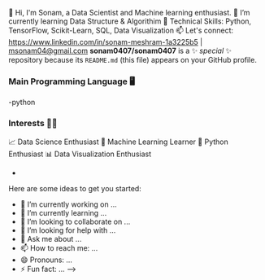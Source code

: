 👋 Hi, I'm Sonam, a Data Scientist and Machine learning enthusiast. 
🌱 I’m currently learning Data Structure & Algorithim
🔧 Technical Skills: Python, TensorFlow, Scikit-Learn, SQL, Data Visualization
📫 Let's connect: https://www.linkedin.com/in/sonam-meshram-1a3225b5 | msonam04@gmail.com
**sonam0407/sonam0407** is a ✨ _special_ ✨ repository because its `README.md` (this file) appears on your GitHub profile.

### Main Programming Language :desktop_computer:
-python

### Interests 👨‍💻
📈 Data Science Enthusiast
🤖 Machine Learning Learner
🐍 Python Enthusiast
📊 Data Visualization Enthusiast

- 
Here are some ideas to get you started:

- 🔭 I’m currently working on ...
- 🌱 I’m currently learning ...
- 👯 I’m looking to collaborate on ...
- 🤔 I’m looking for help with ...
- 💬 Ask me about ...
- 📫 How to reach me: ...
- 😄 Pronouns: ...
- ⚡ Fun fact: ...
-->
